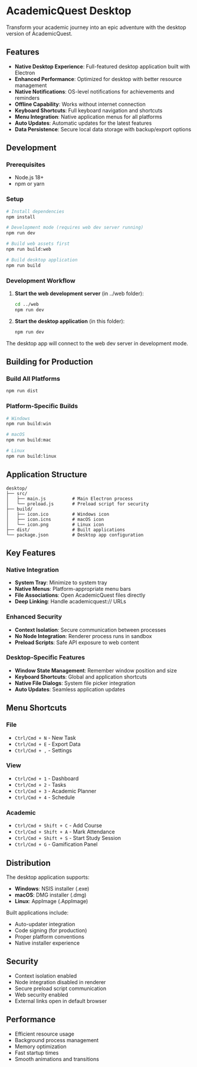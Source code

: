 # AcademicQuest Desktop

Transform your academic journey into an epic adventure with the desktop version of AcademicQuest.

## Features

- **Native Desktop Experience**: Full-featured desktop application built with Electron
- **Enhanced Performance**: Optimized for desktop with better resource management
- **Native Notifications**: OS-level notifications for achievements and reminders
- **Offline Capability**: Works without internet connection
- **Keyboard Shortcuts**: Full keyboard navigation and shortcuts
- **Menu Integration**: Native application menus for all platforms
- **Auto Updates**: Automatic updates for the latest features
- **Data Persistence**: Secure local data storage with backup/export options

## Development

### Prerequisites
- Node.js 18+ 
- npm or yarn

### Setup
```bash
# Install dependencies
npm install

# Development mode (requires web dev server running)
npm run dev

# Build web assets first
npm run build:web

# Build desktop application
npm run build
```

### Development Workflow

1. **Start the web development server** (in ../web folder):
   ```bash
   cd ../web
   npm run dev
   ```

2. **Start the desktop application** (in this folder):
   ```bash
   npm run dev
   ```

The desktop app will connect to the web dev server in development mode.

## Building for Production

### Build All Platforms
```bash
npm run dist
```

### Platform-Specific Builds
```bash
# Windows
npm run build:win

# macOS
npm run build:mac

# Linux
npm run build:linux
```

## Application Structure

```
desktop/
├── src/
│   ├── main.js          # Main Electron process
│   └── preload.js       # Preload script for security
├── build/
│   ├── icon.ico         # Windows icon
│   ├── icon.icns        # macOS icon
│   └── icon.png         # Linux icon
├── dist/                # Built applications
└── package.json         # Desktop app configuration
```

## Key Features

### Native Integration
- **System Tray**: Minimize to system tray
- **Native Menus**: Platform-appropriate menu bars
- **File Associations**: Open AcademicQuest files directly
- **Deep Linking**: Handle academicquest:// URLs

### Enhanced Security
- **Context Isolation**: Secure communication between processes
- **No Node Integration**: Renderer process runs in sandbox
- **Preload Scripts**: Safe API exposure to web content

### Desktop-Specific Features
- **Window State Management**: Remember window position and size
- **Keyboard Shortcuts**: Global and application shortcuts
- **Native File Dialogs**: System file picker integration
- **Auto Updates**: Seamless application updates

## Menu Shortcuts

### File
- `Ctrl/Cmd + N` - New Task
- `Ctrl/Cmd + E` - Export Data
- `Ctrl/Cmd + ,` - Settings

### View
- `Ctrl/Cmd + 1` - Dashboard
- `Ctrl/Cmd + 2` - Tasks
- `Ctrl/Cmd + 3` - Academic Planner
- `Ctrl/Cmd + 4` - Schedule

### Academic
- `Ctrl/Cmd + Shift + C` - Add Course
- `Ctrl/Cmd + Shift + A` - Mark Attendance
- `Ctrl/Cmd + Shift + S` - Start Study Session
- `Ctrl/Cmd + G` - Gamification Panel

## Distribution

The desktop application supports:
- **Windows**: NSIS installer (.exe)
- **macOS**: DMG installer (.dmg)
- **Linux**: AppImage (.AppImage)

Built applications include:
- Auto-updater integration
- Code signing (for production)
- Proper platform conventions
- Native installer experience

## Security

- Context isolation enabled
- Node integration disabled in renderer
- Secure preload script communication
- Web security enabled
- External links open in default browser

## Performance

- Efficient resource usage
- Background process management  
- Memory optimization
- Fast startup times
- Smooth animations and transitions
